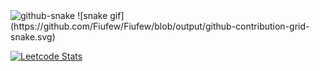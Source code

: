<picture>
  <source media="(prefers-color-scheme: dark)" srcset="github-snake-dark.svg" />
  <source media="(prefers-color-scheme: light)" srcset="github-snake.svg" />
  <img alt="github-snake" src="github-snake.svg" />
</picture>
![snake gif](https://github.com/Fiufew/Fiufew/blob/output/github-contribution-grid-snake.svg)

[![Leetcode Stats](https://leetcard.jacoblin.cool/Fiufew?border=0&radius=20)](https://leetcode.com/Fiufew)
